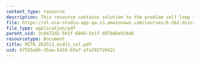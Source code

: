 ```yaml
---
content_type: resource
description: This resource contains solution to the problem self-loop transition.
file: https://ol-ocw-studio-app-qa.s3.amazonaws.com/courses/6-262-discrete-stochastic-processes-spring-2011/67555a6b35aa5d16b5a7afa29272042c_MIT6_262S11_mid11_sol.pdf
file_type: application/pdf
parent_uid: 3c0472d2-5b1f-6045-5e1f-dd7b8be916db
resourcetype: Document
title: MIT6_262S11_mid11_sol.pdf
uid: 67555a6b-35aa-5d16-b5a7-afa29272042c
---
```

